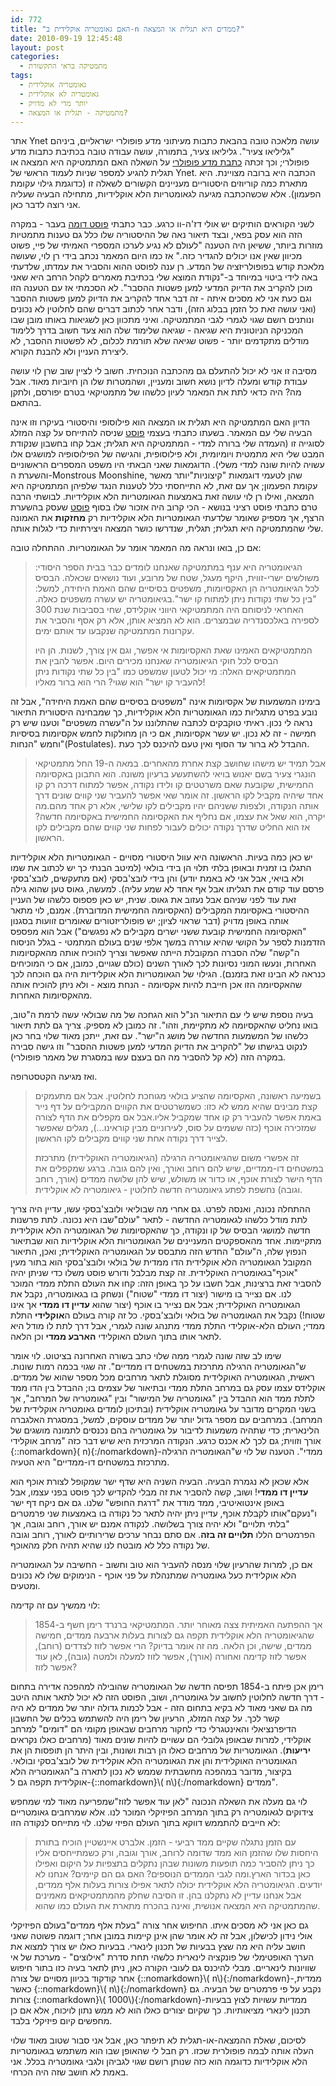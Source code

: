 ```yaml
---
id: 772
title: "האם גאומטריה אוקלידית ב-n ממדים היא תגלית או המצאה?"
date: 2010-09-19 12:45:48
layout: post
categories: 
  - מתמטיקה בראי התקשורת
tags: 
  - גאומטריה אוקלידית
  - גאומטריה לא אוקלידית
  - יותר מדי לא מדויק
  - מתמטיקה - תגלית או המצאה?
---
```

אתר Ynet עושה מלאכה טובה בהבאת כתבות מעיתוני מדע פופולרי ישראליים, ביניהם "גליליאו צעיר". גליליאו צעיר, בתמורה, עושה עבודה טובה בכתיבת כתבות מדע פופולרי; וכך זכתה <a href="http://www.ynet.co.il/articles/0,7340,L-3955761,00.html">כתבת מדע פופולרי</a> על השאלה האם המתמטיקה היא המצאה או תגלית להגיע למספר שניות לעמוד הראשי של Ynet. הכתבה היא ברובה מצויינת. היא מתארת כמה קוריוזים היסטוריים מעניינים הקשורים לשאלה זו (כדוגמת גילוי עקומת הפעמון). אלא שכשהכתבה מגיעה לגאומטריות הלא אוקלידיות, מתחילה הבעיה שעליה אני רוצה לדבר כאן.

לשני הקוראים הותיקים יש אולי דז'ה-וו כרגע. כבר כתבתי <a href="http://www.gadial.net/?p=175">פוסט דומה</a> בעבר - במקרה הזה הוא עסק בפאי, ובצד תיאור נאה של ההיסטוריה שלו כלל גם טענות מתמטיות מוזרות ביותר, ששיאן היה הטענה "לעולם לא נגיע לערכו המספרי האמיתי של פיי, פשוט מכיוון שאין אנו יכולים להגדיר כזה." אז כמו היום המאמר נכתב בידי רן לוי, שעושה מלאכת קודש בפופולריזציה של המדע. רן ענה לפוסט ההוא והסביר את עמדתו, שלדעתי באה לידי ביטוי במיוחד ב-"נקודת המוצא שלי בכתיבת מאמרים לקהל הרחב היא שאני מוכן להקריב את הדיוק המדעי למען פשטות ההסבר". לא הסכמתי אז עם הטענה הזו וגם כעת אני לא מסכים איתה - זה דבר אחד להקריב את הדיוק למען פשטות ההסבר (ואני עושה זאת כל הזמן בבלוג הזה), ודבר אחר לכתוב דברים שהם לחלוטין לא נכונים ונותנים רושם שגוי לגמרי לגבי המתמטיקה. ואיני מתכוון כאן לשגיאות באותו מובן שבו המכניקה הניוטונית היא שגיאה - שגיאה שלימוד שלה הוא צעד חשוב בדרך ללימוד מודלים מתקדמים יותר - פשוט שגיאה שלא תורמת לכלום, לא לפשטות ההסבר, לא ליצירת העניין ולא להבנת הקורא.

מסיבה זו אני לא יכול להתעלם גם מהכתבה הנוכחית. חשוב לי לציין שוב שרן לוי עושה עבודת קודש ומעלה לדיון נושא חשוב ומעניין, ושהמטרות שלו הן חיוביות מאוד. אבל מה? היה כדאי לתת את המאמר לעיון כלשהו של מתמטיקאי בטרם יפורסם, ולתקן בהתאם.

הדיון האם המתמטיקה היא תגלית או המצאה הוא פילוסופי והיסטורי בעיקרו וזו אינה הבעיה שלי עם המאמר. בשעתו כתבתי בעצמי <a href="http://www.gadial.net/?p=200">פוסט</a> שניסה להתייחס על קצה המזלג לסוגייה זו (העמדה שלי ברורה למדי - המתמטיקה היא תגלית; אבל קחו בחשבון שנקודת המבט שלי היא מתמטית ויומיומית, ולא פילוסופית, והגישה של הפילוסופיה למושגים אלו עשויה להיות שונה למדי משלי). הדוגמאות שאני הבאתי היו משפט המספרים הראשוניים והשערת ה-Monstrous Moonshine, שהן לטעמי דוגמאות "קיצוניות"יותר מאשר עקומת הפעמון; אך עם זאת, לא התייחסתי כלל לטענות הנגד שלפיהן המתמטיקה היא המצאה, ואילו רן לוי עושה זאת באמצעות הגאומטריות הלא אוקלידיות. לבושתי הרבה טרם כתבתי פוסט רציני בנושא - הכי קרוב היה אזכור שלו בסוף <a href="http://www.gadial.net/?p=191">פוסט</a> שעסק בהשערת הרצף, אך מספיק שאומר שלדעתי הגאומטריות הלא אוקלידיות רק <strong>מחזקות</strong> את האמונה שלי שהמתמטיקה היא תגלית; תגלית, שנדרשו כושר המצאה ויצירתיות כדי לגלות אותה.

אם כן, בואו ונראה מה המאמר אומר על הגאומטריות. ההתחלה טובה:
<blockquote>הגיאומטריה היא ענף במתמטיקה שאנחנו לומדים כבר בבית הספר היסודי: משולשים ישרי-זווית, היקף מעגל, שטח של מרובע, ועוד נושאים שכאלה. הבסיס לכל הגיאומטריה הן האקסיומות, משפטים בסיסיים שהם האמת היחידה, למשל: "בין כל שתי נקודות ניתן למתוח קו ישר".בגיאומטריה יש עשרה משפטים כאלה. האחראי לניסוחם היה המתמטיקאי היווני אוקלידס, שחי בסביבות שנת 300 לספירה באלכסנדריה שבמצרים. הוא לא המציא אותן, אלא רק אסף והסביר את עקרונות המתמטיקה שנקבעו עד אותם ימים.

המתמטיקאים האמינו שאת האקסיומות אי אפשר, וגם אין צורך, לשנות. הן היו הבסיס לכל חוקי הגיאומטריה שאנחנו מכירים היום. אפשר להבין את המתמטיקאים האלה: מי יכול לטעון שמשפט כמו "בין כל שתי נקודות ניתן להעביר קו ישר" הוא שגוי? הרי הוא ברור מאליו!</blockquote>
בימינו המשמעות של אקסיומות אינה "משפטים בסיסיים שהם האמת היחידה", אבל זה נובע בפרט מתגליות כמו הגאומטריות הלא אוקלידיות, כך שמבחינה היסטורית התיאור נראה לי נכון. ראיתי טוקבקים לכתבה שהתלוננו על ה"עשרה משפטים" וטענו שיש רק חמישה - זה לא נכון. יש עשר אקסיומות, אם כי הן מחולקות לחמש אקסיומות בסיסיות וחמש "הנחות"(Postulates). ההבדל לא ברור עד הסוף ואין טעם להיכנס לכך כעת.
<blockquote>אבל תמיד יש מישהו שחושב קצת אחרת מהאחרים. במאה ה-19 החל מתמטיקאי הונגרי צעיר בשם יאנוש בויאי להשתעשע ברעיון משונה. הוא התבונן באקסיומה החמישית, שקובעת שאם משרטטים קו ולידו נקודה, אפשר למתוח דרכה רק קו אחד שיהיה מקביל לקו הראשון. זה אומר שאי אפשר להעביר שני קווים שונים דרך אותה הנקודה, ולצפות ששניהם יהיו מקבילים לקו שלישי, אלא רק אחד מהם.מה יקרה, הוא שאל את עצמו, אם נחליף את האקסיומה החמישית באקסיומה חדשה? אז הוא החליט שדרך נקודה יכולים לעבור לפחות שני קווים שהם מקבילים לקו הראשון.</blockquote>
יש כאן כמה בעיות. הראשונה היא עוול היסטורי מסויים - הגאומטריות הלא אוקלידיות התגלו בו זמנית ובאופן בלתי תלוי הן בידי בולאי (למיטב הבנתי כך יש לכתוב את שמו ולא בויאי, אבל אני לא באמת יודע) והן בידי לובצ'בסקי (אם מתעקשים, לובצ'בסקי פרסם עוד קודם את תגליתו אבל אף אחד לא שמע עליה). למעשה, גאוס טען שהוא גילה זאת עוד לפני שניהם אבל נעזוב את גאוס. שנית, יש כאן פספוס כלשהו של העניין ההיסטורי באקסיומת המקבילים (האקסיומה החמישית המדוברת). אמנם, לוי מתאר אותה באופן מדויק (דבר שראוי לציון; יש פופולריזטורים שאומרים זוועות בסגנון "האקסיומה החמישית קובעת ששני ישרים מקבילים לא נפגשים") אבל הוא מפספס הזדמנות לספר על הקושי שהיא עוררה במשך אלפי שנים בעולם המתמטי - בגלל הניסוח ה"קשה" שלה הסברה המקובלת הייתה שאפשר וצריך להוכיח אותה מהאקסיומות האחרות, ונעשו המוני נסיונות לכך לאורך השנים (כולם שגויים, כמובן, אם כי המוכיחים כנראה לא הבינו זאת בזמנם). הגילוי של הגאומטריות הלא אוקלידיות היה גם הוכחה לכך שהאקסיומה הזו אכן חייבת להיות אקסיומה - הנחת מוצא - ולא ניתן להוכיח אותה מהאקסיומות האחרות.

בעיה נוספת שיש לי עם התיאור הנ"ל הוא הגחכה של מה שבולאי עשה לרמת ה"טוב, בואו נחליט שהאקסיומה לא מתקיימת, וזהו". זה כמובן לא מספיק. צריך גם לתת תיאור כלשהו של המשמעות החדשה של מושג ה"ישר". עם זאת, ייתכן מאוד שלוי בחר כאן לנקוט בגישתו של "להקריב את הדיוק המדעי למען פשטות ההסבר" וזו גישה סבירה במקרה הזה (לא קל להסביר מה הם בעצם עשו במסגרת של מאמר פופולרי).

ואז מגיעה הקטסטרופה.
<blockquote>בשמיעה ראשונה, האקסיומה שהציע בולאי מגוחכת לחלוטין. אבל אם מתעמקים קצת מבינים שהיא ממש לא כזו: כשמשרטטים את הקווים המקבילים על דף נייר באמת אפשר להעביר רק קו אחד שמקביל אליו.אבל אם מקפלים את הדף לצורה שמזכירה אוכף (כזה ששמים על סוס, לעירוניים מבין קוראינו...), מגלים שאפשר לצייר דרך נקודה אחת שני קווים מקבילים לקו הראשון.

זה אפשרי משום שהגיאומטריה הרגילה (הגיאומטריה האוקלידית) מתרכזת במשטחים דו-ממדיים, שיש להם רוחב ואורך, ואין להם גובה. ברגע שמקפלים את הדף הישר לצורת אוכף, או כדור או משולש, שיש להן שלושה ממדים (אורך, רוחב וגובה) נחשפת לפתע גיאומטריה חדשה לחלוטין - גיאומטריה לא אוקלידית.</blockquote>
ההתחלה נכונה, ואנסה לפרט. גם אחרי מה שבוליאי ולובצ'בסקי עשו, עדיין היה צריך לתת מודל כלשהו לגאומטריה החדשה - לתאר "עולם"שבו היא נכונה. לתת פרשנות חדשה למושגי הבסיס של קו ונקודה, כך שהאקסיומות של הגאומטריה הלא אוקלידית מתקיימות. אחד מהאספקטים המעניינים של הגאומטריות הלא אוקלידיות הוא שבתיאור הנפוץ שלה, ה"עולם" החדש הזה מתבסס על הגאומטריה האוקלידית; ואכן, התיאור המקובל הגאומטריה הלא אוקלידית הדו ממדית של בולאי ולובצ'בסקי הוא בתור מעין "אוכף"בגאומטריה האוקלידית. זה קצת מבלבל ודורש פוסט משלו כדי שניתן יהיה להסביר זאת ברצינות, אבל חשבו על כך באופן הזה: קחו את העולם התלת ממדי המוכר לנו. אם נצייר בו מישור (יצור דו ממדי "שטוח") ונשחק בו בגאומטריה, נקבל את הגאומטריה האוקלידית; אבל אם נצייר בו אוכף (יצור שהוא <strong>עדיין דו ממדי</strong> אך אינו שטוח!) נקבל את הגאומטריה של בולאי ולובצ'בסקי. כל זה קורה בעולם ה<strong>אוקלידי</strong> התלת ממדי; העולם הלא-אוקלידי התלת ממדי מתנהג שונה לגמרי, אבל דרך לתת לו מודל היא לתאר אותו בתוך העולם האוקלידי <strong>הארבע ממדי</strong> וכן הלאה.

שימו לב שזה שונה לגמרי ממה שלוי כתב בשורה האחרונה בציטוט. לוי אומר ש"הגאומטריה הרגילה מתרכזת במשטחים דו ממדיים". זה שגוי בכמה רמות שונות. ראשית, הגאומטריה האוקלידית מסוגלת לתאר מרחבים מכל מספר שהוא של ממדים. אוקלידס עצמו עסק גם במרחב התלת ממדי ובתיאור של עצמים בו; ההבדל בין הדו ממד לתלת ממד הוא ההבדל בין "גאומטריה של המישור" ובין "גאומטריה של המרחב", אך בשני המקרים מדובר על גאומטריה אוקלידית (ובתיכון לומדים גאומטריה אוקלידית של המרחב). במרחבים עם מספר גדול יותר של ממדים עוסקים, למשל, במסגרת האלגברה הלינארית; כדי שתהיה משמעות לדיבור על גאומטריה בהם נכנסים לתמונה מושגים של אורך וזווית; גם לכך לא אכנס כרגע. הנקודה המרכזית היא שיש דבר כזה "מרחב אוקלידי {::nomarkdown}\( n\){:/nomarkdown}-ממדי". הטענה של לוי ש"הגאומטריה הרגילה מתרכזת במשטחים דו-ממדיים" היא הטעיה.

אלא שכאן לא נגמרת הבעיה. הבעיה השניה היא שדף ישר שמקופל לצורת אוכף הוא <strong>עדיין דו ממדי</strong>! ושוב, קשה להסביר את זה מבלי להקדיש לכך פוסט בפני עצמו, אבל באופן אינטואיטיבי, ממד מודד את "דרגת החופש" שלנו. גם אם ניקח דף ישר ו"נעקם"אותו לקבלת אוכף, עדיין ניתן יהיה לתאר כל נקודה בו באמצעות שני פרמטרים "בלתי תלויים" ולא יהיה צורך בשלושה. לנקודה אמנם יש אורך, רוחב וגובה, אך הפרמטרים הללו <strong>תלויים זה בזה</strong>. אם סתם נבחר ערכים שרירותיים לאורך, רוחב וגובה של נקודה כלל לא מובטח לנו שהיא תהיה חלק מהאוכף.

אם כן, למרות שהרעיון שלוי מנסה להעביר הוא טוב וחשוב - החשיבה על הגאומטריה הלא אוקלידית כעל גאומטריה שמתנהלת על פני אוכף - הנימוקים שלו לא נכונים ומטעים.

לוי ממשיך עם זה קדימה:
<blockquote>אך ההפתעה האמיתית צצה מאוחר יותר. המתמטיקאי ברנרד רימן חשף ב-1854 שהגיאומטריה הלא אוקלידית תקפה גם לצורות בעלות ארבעה ממדים, חמישה ממדים, שישה, וכן הלאה. מה זה אומר בדיוק? הרי אפשר לזוז לצדדים (רוחב), אפשר לזוז קדימה ואחורה (אורך), אפשר לזוז למעלה ולמטה (גובה), לאן עוד אפשר לזוז?</blockquote>
רימן אכן פיתח ב-1854 תפיסה חדשה של הגאומטריה שהובילה למהפכה אדירה בתחום - דרך חדשה לחלוטין לחשוב על גאומטריה, ושוב, הפוסט הזה לא יכול לתאר אותה היטב מה גם שאני מאוד לא בקיא בתחום הזה - אבל לכמות גדולה יותר של ממדים לא היה קשר לכך. על קצה המזלג, הרעיון של רימן היה להשתמש בכלים של החשבון הדיפרנציאלי והאינטגרלי כדי לחקור מרחבים שבאופן מקומי הם "דומים" למרחב אוקלידי, למרות שבאופן גלובלי הם עשויים להיות שונים מאוד (מרחבים כאלו נקראים <strong>יריעות</strong>). הגאומטריות של מרחבים כאלו הן רבות ושונות, ובין היתר הן תופסות הן את הגאומטריה האוקלידית והן את הגאומטריה הלא אוקלידית של לובצ'בסקי ובולאי. בקיצור, מדובר במהפכה מחשבתית שממש לא נכון לתארה ב"הגאומטריה הלא אוקלידית תקפה גם ל-{::nomarkdown}\( n\){:/nomarkdown} ממדים".

לוי גם מעלה את השאלה הנכונה "לאן עוד אפשר לזוז"שמפריעה מאוד למי שמחפש צידוקים לגאומטריה רק בתוך המרחב הפיזיקלי המוכר לנו. אלא שמרחבים גאומטריים לא חייבים להתממש דווקא בתוך העולם הפיזי שלנו. לוי מתייחס לנקודה הזו:
<blockquote>עם הזמן נתגלה שקיים ממד רביעי - הזמן. אלברט איינשטיין הוכיח בתורת היחסות שלו שהזמן הוא ממד שדומה לרוחב, אורך וגובה, ורק כשמתייחסים אליו כך ניתן להסביר כמה תופעות משונות שבהן נתקלים בתצפיות על היקום ואפילו כאן בכדור הארץ.ומה לגבי הממדים הנוספים? האם גם הם קיימים? אנחנו לא יודעים. הגיאומטריה הלא אוקלידית יכולה לתאר אפילו צורות בעלות אלף ממדים, אבל אנחנו עדיין לא נתקלנו בהן. זו הסיבה שחלק מהמתמטיקאים מאמינים שהמתמטיקה היא המצאה אנושית, ואינה בהכרח מתארת את העולם כמו שהוא.</blockquote>
גם כאן אני לא מסכים איתו. החיפוש אחר צורה "בעלת אלף ממדים"בעולם הפיזיקלי אולי נידון לכישלון, אבל זה לא אומר שהן אינן קיימות במובן אחר; דוגמה פשוטה שאני חושב עליה היא מה שצץ בבעיות של תכנון לינארי. בבעיות כאלו יש צורך למצוא את הערך האופטימלי של פונקציה לינארית כלשהי תחת סדרת "אילוצים" - מערכת של אי שוויונות לינאריים. מבלי להיכנס גם לעובי הקורה כאן, ניתן לתאר בעיה כזו בתור חיפוש אחר קודקוד בכיוון מסויים של צורה {::nomarkdown}\( n\){:/nomarkdown}-ממדית, כאשר {::nomarkdown}\( n\){:/nomarkdown} נקבע על פי פרמטרים של הבעיה. גם צורות {::nomarkdown}\( 1000\){:/nomarkdown}-ממדיות עשויות לצוץ בבעיות תכנון לינארי מציאותיות. כך שקיום יצורים כאלו הוא לא ממש נתון לויכוח, אלא אם כן מחפשים קיום פיזיקלי בלבד.

לסיכום, שאלת ההמצאה-או-תגלית לא תיפתר כאן, אבל אני סבור שטוב מאוד שלוי העלה אותה לבמה פופולרית שכזו. רק חבל לי שהאופן שבו הוא משתמש בגאומטריות הלא אוקלידיות כדוגמה הוא כזה שנותן רושם שגוי לגביהן ולגבי גאומטריה בכלל. אני באמת לא חושב שזה היה הכרחי.
